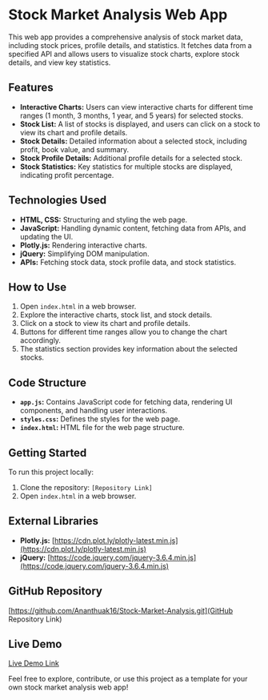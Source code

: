 # Stock Market Analysis Web App

This web app provides a comprehensive analysis of stock market data, including stock prices, profile details, and statistics. It fetches data from a specified API and allows users to visualize stock charts, explore stock details, and view key statistics.

## Features

- **Interactive Charts:** Users can view interactive charts for different time ranges (1 month, 3 months, 1 year, and 5 years) for selected stocks.
- **Stock List:** A list of stocks is displayed, and users can click on a stock to view its chart and profile details.
- **Stock Details:** Detailed information about a selected stock, including profit, book value, and summary.
- **Stock Profile Details:** Additional profile details for a selected stock.
- **Stock Statistics:** Key statistics for multiple stocks are displayed, indicating profit percentage.

## Technologies Used

- **HTML, CSS:** Structuring and styling the web page.
- **JavaScript:** Handling dynamic content, fetching data from APIs, and updating the UI.
- **Plotly.js:** Rendering interactive charts.
- **jQuery:** Simplifying DOM manipulation.
- **APIs:** Fetching stock data, stock profile data, and stock statistics.

## How to Use

1. Open `index.html` in a web browser.
2. Explore the interactive charts, stock list, and stock details.
3. Click on a stock to view its chart and profile details.
4. Buttons for different time ranges allow you to change the chart accordingly.
5. The statistics section provides key information about the selected stocks.

## Code Structure

- **`app.js`:** Contains JavaScript code for fetching data, rendering UI components, and handling user interactions.
- **`styles.css`:** Defines the styles for the web page.
- **`index.html`:** HTML file for the web page structure.

## Getting Started

To run this project locally:

1. Clone the repository: `[Repository Link]`
2. Open `index.html` in a web browser.

## External Libraries

- **Plotly.js:** [https://cdn.plot.ly/plotly-latest.min.js](https://cdn.plot.ly/plotly-latest.min.js)
- **jQuery:** [https://code.jquery.com/jquery-3.6.4.min.js](https://code.jquery.com/jquery-3.6.4.min.js)

## GitHub Repository

[https://github.com/Ananthuak16/Stock-Market-Analysis.git](GitHub Repository Link)

## Live Demo

[Live Demo Link](https://github.com/Ananthuak16/Stock-Market-Analysis.git)

Feel free to explore, contribute, or use this project as a template for your own stock market analysis web app!
